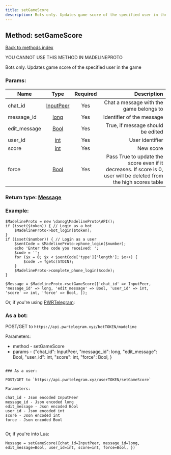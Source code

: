 ```yaml
---
title: setGameScore
description: Bots only. Updates game score of the specified user in the game
---
```

## Method: setGameScore  
[Back to methods index](index.md)


YOU CANNOT USE THIS METHOD IN MADELINEPROTO


Bots only. Updates game score of the specified user in the game

### Params:

| Name     |    Type       | Required | Description |
|----------|:-------------:|:--------:|------------:|
|chat\_id|[InputPeer](../types/InputPeer.md) | Yes|Chat a message with the game belongs to|
|message\_id|[long](../types/long.md) | Yes|Identifier of the message|
|edit\_message|[Bool](../types/Bool.md) | Yes|True, if message should be edited|
|user\_id|[int](../types/int.md) | Yes|User identifier|
|score|[int](../types/int.md) | Yes|New score|
|force|[Bool](../types/Bool.md) | Yes|Pass True to update the score even if it decreases. If score is 0, user will be deleted from the high scores table|


### Return type: [Message](../types/Message.md)

### Example:


```
$MadelineProto = new \danog\MadelineProto\API();
if (isset($token)) { // Login as a bot
    $MadelineProto->bot_login($token);
}
if (isset($number)) { // Login as a user
    $sentCode = $MadelineProto->phone_login($number);
    echo 'Enter the code you received: ';
    $code = '';
    for ($x = 0; $x < $sentCode['type']['length']; $x++) {
        $code .= fgetc(STDIN);
    }
    $MadelineProto->complete_phone_login($code);
}

$Message = $MadelineProto->setGameScore(['chat_id' => InputPeer, 'message_id' => long, 'edit_message' => Bool, 'user_id' => int, 'score' => int, 'force' => Bool, ]);
```

Or, if you're using [PWRTelegram](https://pwrtelegram.xyz):

### As a bot:

POST/GET to `https://api.pwrtelegram.xyz/botTOKEN/madeline`

Parameters:

* method - setGameScore
* params - {"chat_id": InputPeer, "message_id": long, "edit_message": Bool, "user_id": int, "score": int, "force": Bool, }

```

### As a user:

POST/GET to `https://api.pwrtelegram.xyz/userTOKEN/setGameScore`

Parameters:

chat_id - Json encoded InputPeer
message_id - Json encoded long
edit_message - Json encoded Bool
user_id - Json encoded int
score - Json encoded int
force - Json encoded Bool


```

Or, if you're into Lua:

```
Message = setGameScore({chat_id=InputPeer, message_id=long, edit_message=Bool, user_id=int, score=int, force=Bool, })
```

